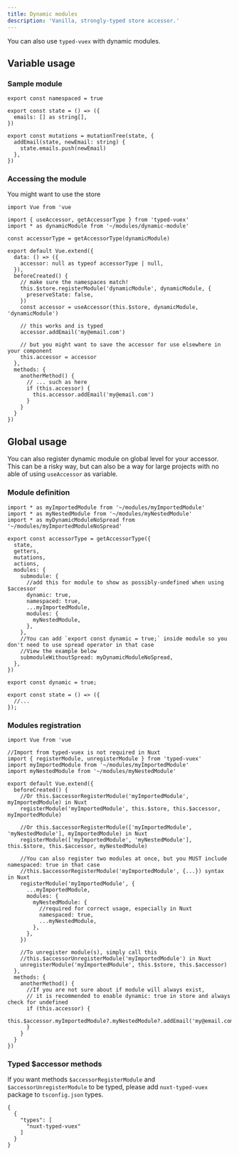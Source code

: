 ```yaml
---
title: Dynamic modules
description: 'Vanilla, strongly-typed store accessor.'
---
```


You can also use `typed-vuex` with dynamic modules.

## Variable usage

### Sample module

```ts{}[modules/dynamic-module.ts]
export const namespaced = true

export const state = () => ({
  emails: [] as string[],
})

export const mutations = mutationTree(state, {
  addEmail(state, newEmail: string) {
    state.emails.push(newEmail)
  },
})
```

### Accessing the module

You might want to use the store

```ts{}[components/my-component.vue]
import Vue from 'vue

import { useAccessor, getAccessorType } from 'typed-vuex'
import * as dynamicModule from '~/modules/dynamic-module'

const accessorType = getAccessorType(dynamicModule)

export default Vue.extend({
  data: () => ({
    accessor: null as typeof accessorType | null,
  }),
  beforeCreated() {
    // make sure the namespaces match!
    this.$store.registerModule('dynamicModule', dynamicModule, {
      preserveState: false,
    })
    const accessor = useAccessor(this.$store, dynamicModule, 'dynamicModule')

    // this works and is typed
    accessor.addEmail('my@email.com')

    // but you might want to save the accessor for use elsewhere in your component
    this.accessor = accessor
  },
  methods: {
    anotherMethod() {
      // ... such as here
      if (this.accessor) {
        this.accessor.addEmail('my@email.com')
      }
    }
  }
})
```

## Global usage

You can also register dynamic module on global level for your accessor. This can be a risky way, but can also be a way
for large projects with no able of using `useAccessor` as variable.

### Module definition

```ts{}[store/index.ts]
import * as myImportedModule from '~/modules/myImportedModule'
import * as myNestedModule from '~/modules/myNestedModule'
import * as myDynamicModuleNoSpread from '~/modules/myImportedModuleNoSpread'

export const accessorType = getAccessorType({
  state,
  getters,
  mutations,
  actions,
  modules: {
    submodule: {
      //add this for module to show as possibly-undefined when using $accessor
      dynamic: true,
      namespaced: true,
      ...myImportedModule,
      modules: {
        myNestedModule,
      },
    },
    //You can add `export const dynamic = true;` inside module so you don't need to use spread operator in that case
    //View the example below
    submoduleWithoutSpread: myDynamicModuleNoSpread,
  },
})
```

```ts{}[modules/myImportedModuleNoSpread.ts]
export const dynamic = true;

export const state = () => ({
  //...
});
```

### Modules registration

```ts{}[components/my-component.vue]
import Vue from 'vue

//Import from typed-vuex is not required in Nuxt
import { registerModule, unregisterModule } from 'typed-vuex'
import myImportedModule from '~/modules/myImportedModule'
import myNestedModule from '~/modules/myNestedModule'

export default Vue.extend({
  beforeCreated() {
    //Or this.$accessorRegisterModule('myImportedModule', myImportedModule) in Nuxt
    registerModule('myImportedModule', this.$store, this.$accessor, myImportedModule)

    //Or this.$accessorRegisterModule(['myImportedModule', 'myNestedModule'], myImportedModule) in Nuxt
    registerModule(['myImportedModule', 'myNestedModule'], this.$store, this.$accessor, myNestedModule)
    
    //You can also register two modules at once, but you MUST include namespaced: true in that case
    //this.$accessorRegisterModule('myImportedModule', {...}) syntax in Nuxt
    registerModule('myImportedModule', {
      ...myImportedModule,
      modules: {
        myNestedModule: {
          //required for correct usage, especially in Nuxt
          namespaced: true,
          ...myNestedModule,
        },
      },
    })
    
    //To unregister module(s), simply call this
    //this.$accessorUnregisterModule('myImportedModule') in Nuxt
    unregisterModule('myImportedModule', this.$store, this.$accessor)
  },
  methods: {
    anotherMethod() {
      //If you are not sure about if module will always exist, 
      // it is recommended to enable dynamic: true in store and always check for undefined
      if (this.accessor) {
        this.$accessor.myImportedModule?.myNestedModule?.addEmail('my@email.com')
      }
    }
  }
})
```

### Typed $accessor methods
If you want methods `$accessorRegisterModule` and `$accessorUnregisterModule` to be typed, please add `nuxt-typed-vuex` package to `tsconfig.json` types.

```json{}[tsconfig.json]
{
  {
    "types": [
      "nuxt-typed-vuex"
    ]
  }
}
```

